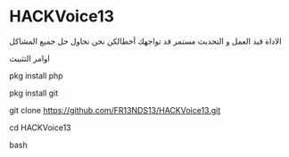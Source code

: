 # HACKVoice13

الاداة قيد العمل و التحديث مستمر قد تواجهك أخطالكن نحن نحاول حل جميع المشاكل

اوامر التثبيث

pkg install php

pkg install git

git clone https://github.com/FR13NDS13/HACKVoice13.git

cd HACKVoice13 

bash 
